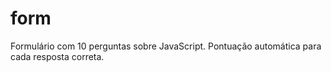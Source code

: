 # form
Formulário com 10 perguntas sobre JavaScript. Pontuação automática para cada resposta correta. 
